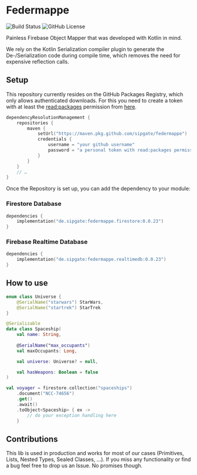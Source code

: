 # Federmappe

![Build Status](https://github.com/sipgate/federmappe/actions/workflows/ci.yml/badge.svg)
![GitHub License](https://img.shields.io/github/license/sipgate/federmappe)

Painless Firebase Object Mapper that was developed with Kotlin in mind.

We rely on the Kotlin Serialization compiler plugin to generate the De-/Serialization
code during compile time, which removes the need for expensive reflection calls.

## Setup

This repository currently resides on the GitHub Packages Registry, which only allows authenticated downloads.
For this you need to create a token with at least the [read:packages](https://docs.github.com/en/rest/packages/packages?apiVersion=2022-11-28#about-github-packages) permission from [here](https://github.com/settings/personal-access-tokens/new).

```kotlin
dependencyResolutionManagement {
    repositories {
        maven {
            setUrl("https://maven.pkg.github.com/sipgate/federmappe")
            credentials {
                username = "your github username"
                password = "a personal token with read:packages permission"
            }
        }
    }
    // …
}
```

Once the Repository is set up, you can add the dependency to your module:

### Firestore Database

```kotlin
dependencies {
    implementation("de.sipgate:federmappe.firestore:0.0.23")
}
```

### Firebase Realtime Database

```kotlin
dependencies {
    implementation("de.sipgate:federmappe.realtimedb:0.0.23")
}
```

## How to use

```kotlin
enum class Universe {
    @SerialName("starwars") StarWars,
    @SerialName("startrek") StarTrek
}

@Serializable
data class Spaceship(
    val name: String,
    
    @SerialName("max_occupants")
    val maxOccupants: Long,

    val universe: Universe? = null,

    val hasWeapons: Boolean = false 
)

val voyager = firestore.collection("spaceships")
    .document("NCC-74656")
    .get()
    .await()
    .toObject<Spaceship> { ex ->
        // do your exception handling here
    }
```

## Contributions

This lib is used in production and works for most of our cases (Primitives, Lists, Nested Types, Sealed Classes, …).
If you miss any functionality or find a bug feel free to drop us an Issue. No promises though.
